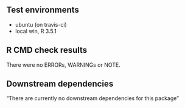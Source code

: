 ## Test environments
* ubuntu (on travis-ci)
* local win, R 3.5.1 

## R CMD check results
There were no ERRORs, WARNINGs or NOTE. 

## Downstream dependencies
“There are currently no downstream dependencies for this package”